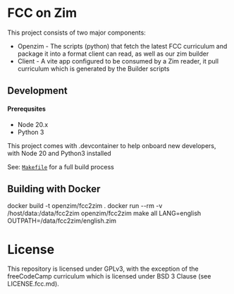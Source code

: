 # FCC on Zim

This project consists of two major components:

- Openzim - The scripts (python) that fetch the latest FCC curriculum and package it into a format client can read, as well as our zim builder
- Client - A vite app configured to be consumed by a Zim reader, it pull curriculum which is generated by the Builder scripts

## Development

#### Prerequsites

- Node 20.x
- Python 3

This project comes with .devcontainer to help onboard new developers, with Node 20 and Python3 installed

See: [`Makefile`](Makefile) for a full build process

## Building with Docker

docker build -t openzim/fcc2zim .
docker run --rm -v /host/data:/data/fcc2zim openzim/fcc2zim make all LANG=english OUTPATH=/data/fcc2zim/english.zim

# License

This repository is licensed under GPLv3, with the exception of the freeCodeCamp curriculum which is licensed under BSD 3 Clause (see LICENSE.fcc.md).
